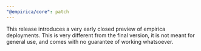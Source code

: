 ```yaml
---
"@empirica/core": patch
---
```


This release introduces a very early closed preview of empirica deployments. This is very different from the final version, it is not meant for general use, and comes with no guarantee of working whatsoever.
